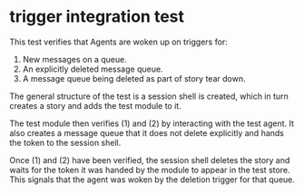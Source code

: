 # trigger integration test

This test verifies that Agents are woken up on triggers for:
  1. New messages on a queue.
  2. An explicitly deleted message queue.
  3. A message queue being deleted as part of story tear down.

The general structure of the test is a session shell is created, which
in turn creates a story and adds the test module to it.

The test module then verifies (1) and (2) by interacting with the
test agent. It also creates a message queue that it does not delete
explicitly and hands the token to the session shell.

Once (1) and (2) have been verified, the session shell deletes the story
and waits for the token it was handed by the module to appear in the
test store. This signals that the agent was woken by the deletion trigger
for that queue.
